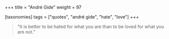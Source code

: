 +++
title = "André Gide"
weight = 97

[taxonomies]
tags = ["quotes", "andré gide", "hate", "love"]
+++

> "It is better to be hated for what you are than to be loved for what you are
> not."
